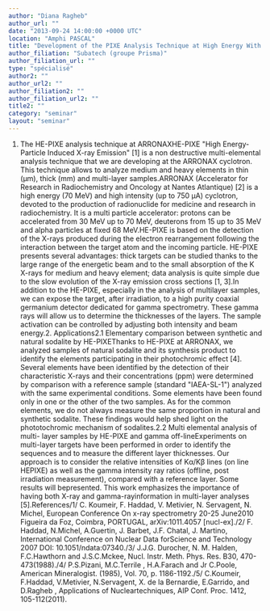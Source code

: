 ```yaml
---
author: "Diana Ragheb"
author_url: ""
date: "2013-09-24 14:00:00 +0000 UTC"
location: "Amphi PASCAL"
title: "Development of the PIXE Analysis Technique at High Energy With the ARRONAX Cyclotron"
author_filiation: "Subatech (groupe Prisma)"
author_filiation_url: ""
type: "spécialisé"
author2: ""
author_url2: ""
author_filiation2: ""
author_filiation_url2: ""
title2: ""
category: "seminar" 
layout: "seminar"
---
```

1. The HE-PIXE analysis technique at ARRONAXHE-PIXE "High Energy-Particle Induced X-ray Emission" [1] is a non destructive multi-elemental analysis technique that we are developing at the ARRONAX cyclotron. This technique allows to analyze medium and heavy elements in thin (μm), thick (mm) and multi-layer samples.ARRONAX (Accelerator for Research in Radiochemistry and Oncology at Nantes Atlantique) [2] is a high energy (70 MeV) and high intensity (up to 750 μA) cyclotron, devoted to the production of radionuclide for medicine and research in radiochemistry. It is a multi particle accelerator: protons can be accelerated from 30 MeV up to 70 MeV, deuterons from 15 up to 35 MeV and alpha particles at fixed 68 MeV.HE-PIXE is based on the detection of the X-rays produced during the electron rearrangement following the interaction between the target atom and the incoming particle. HE-PIXE presents several advantages: thick targets can be studied thanks to the large range of the energetic beam and to the small absorption of the K X-rays for medium and heavy element; data analysis is quite simple due to the slow evolution of the X-ray emission cross sections [1, 3].In addition to the HE-PIXE, especially in the analysis of multilayer samples, we can expose the target, after irradiation, to a high purity coaxial germanium detector dedicated for gamma spectrometry. These gamma rays will allow us to determine the thicknesses of the layers. The sample activation can be controlled by adjusting both intensity and beam energy.2. Applications2.1 Elementary comparison between synthetic and natural sodalite by HE-PIXEThanks to HE-PIXE at ARRONAX, we analyzed samples of natural sodalite and its synthesis product to identify the elements participating in their photochromic effect [4]. Several elements have been identified by the detection of their characteristic X-rays and their concentrations (ppm) were determined by comparison with a reference sample (standard "IAEA-SL-1") analyzed with the same experimental conditions. Some elements have been found only in one or the other of the two samples. As for the common elements, we do not always measure the same proportion in natural and synthetic sodalite. These findings would help shed light on the phototochromic mechanism of sodalites.2.2 Multi elemental analysis of multi- layer samples by HE-PIXE and gamma off-lineExperiments on multi-layer targets have been performed in order to identify the sequences and to measure the different layer thicknesses. Our approach is to consider the relative intensities of Kα/Kβ lines (on line HEPIXE) as well as the gamma intensity ray ratios (offline, post irradiation measurement), compared with a reference layer. Some results will bepresented. This work emphasizes the importance of having both X-ray and gamma-rayinformation in multi-layer analyses [5].References/1/ C. Koumeir, F. Haddad, V. Metivier, N. Servagent, N. Michel, European Conference On x-ray spectrometry 20-25 June2010 Figueira da Foz, Coimbra, PORTUGAL, arXiv:1011.4057 [nucl-ex]./2/ F. Haddad, N.Michel, A.Guertin, J. Barbet, J.F. Chatal, J. Martino, International Conference on Nuclear Data forScience and Technology 2007 DOI: 10.1051/ndata:07340./3/ J.J.G. Durocher, N. M. Halden, F.C.Hawthorn and J.S.C.Mckee, Nucl. Instr. Meth. Phys. Res. B30, 470-473(1988)./4/ P.S.Pizani, M.C.Terrile , H.A.Farach and Jr C.Poole, American Mineralogist. (1985), Vol. 70, p. 1186-1192./5/ C.Koumeir, F.Haddad, V.Metivier, N.Servagent, X. de la Bernardie, E.Garrido, and D.Ragheb , Applications of Nucleartechniques, AIP Conf. Proc. 1412, 105-112(2011).
